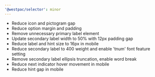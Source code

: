 ```yaml
---
'@westpac/selector': minor
---
```


- Reduce icon and pictogram gap
- Reduce option margin and padding
- Remove unnecessary primary label element
- Update secondary label width to 50% with 12px padding gap
- Reduce label and hint size to 16px in mobile
- Reduce secondary label to 400 weight and enable 'tnum' font feature setting
- Remove secondary label ellipsis truncation, enable word break
- Reduce next indicator hover movement in mobile
- Reduce hint gap in mobile

